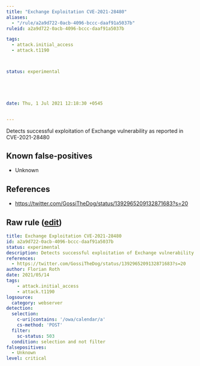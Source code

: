 ```yaml
---
title: "Exchange Exploitation CVE-2021-28480"
aliases:
  - "/rule/a2a9d722-0acb-4096-bccc-daaf91a5037b"
ruleid: a2a9d722-0acb-4096-bccc-daaf91a5037b

tags:
  - attack.initial_access
  - attack.t1190



status: experimental





date: Thu, 1 Jul 2021 12:18:30 +0545


---
```


Detects successful exploitation of Exchange vulnerability as reported in CVE-2021-28480

<!--more-->


## Known false-positives

* Unknown



## References

* https://twitter.com/GossiTheDog/status/1392965209132871683?s=20


## Raw rule ([edit](https://github.com/SigmaHQ/sigma/edit/master/rules/web/web_expl_exchange_cve_2021_28480.yml))
```yaml
title: Exchange Exploitation CVE-2021-28480
id: a2a9d722-0acb-4096-bccc-daaf91a5037b
status: experimental
description: Detects successful exploitation of Exchange vulnerability as reported in CVE-2021-28480
references:
  - https://twitter.com/GossiTheDog/status/1392965209132871683?s=20
author: Florian Roth
date: 2021/05/14
tags:
    - attack.initial_access
    - attack.t1190
logsource:
  category: webserver
detection:
  selection:
    c-uri|contains: '/owa/calendar/a'
    cs-method: 'POST'
  filter:
    sc-status: 503
  condition: selection and not filter
falsepositives:
  - Unknown
level: critical
```
